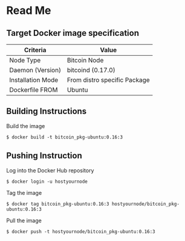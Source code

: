 Read Me
==

Target Docker image specification
-

<table>
    <thead>
        <tr>
            <th>Criteria</th>
            <th>Value</th>
        </tr>
    </thead>
    <tbody>
        <tr>
            <td>Node Type</td>
            <td>Bitcoin Node</td>
        </tr>
        <tr>
            <td>Daemon (Version)</td>
            <td>bitcoind (0.17.0)</td>
        </tr>
        <tr>
            <td>Installation Mode</td>
            <td>From distro specific Package</td>
        </tr>
        <tr>
            <td>Dockerfile FROM</td>
            <td>Ubuntu</td>
        </tr>
    </tbody>
</table>

 Building Instructions
-
Build the image
<pre><code>$ docker build -t bitcoin_pkg-ubuntu:0.16:3</code></pre>

 Pushing Instruction
-
Log into the Docker Hub repository
<pre><code>$ docker login -u hostyournode</code></pre>

Tag the image
<pre><code>$ docker tag bitcoin_pkg-ubuntu:0.16:3 hostyournode/bitcoin_pkg-ubuntu:0.16:3</code></pre>

Pull the image
<pre><code>$ docker push -t hostyournode/bitcoin_pkg-ubuntu:0.16:3</code></pre>

